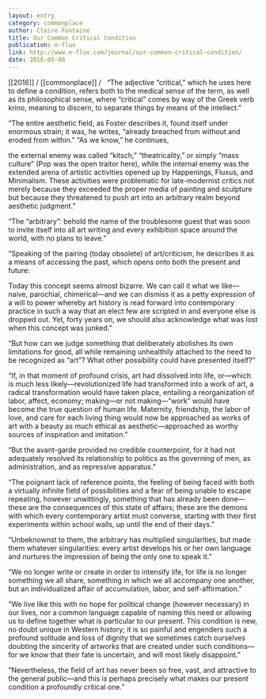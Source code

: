```yaml
---
layout: entry
category: commonplace
author: Claire Fontaine
title: Our Common Critical Condition
publication: e-flux
link: http://www.e-flux.com/journal/our-common-critical-condition/
date: 2016-05-08
---
```


[[2016]] / [[commonplace]] / 
 
“The adjective “critical,” which he uses here to define a condition, refers both to the medical sense of the term, as well as its philosophical sense, where “critical” comes by way of the Greek verb krino, meaning to discern, to separate things by means of the intellect.”

“The entire aesthetic field, as Foster describes it, found itself under enormous strain; it was, he writes, “already breached from without and eroded from within.” “As we know,” he continues,

the external enemy was called “kitsch,” “theatricality,” or simply “mass culture” (Pop was the open traitor here), while the internal enemy was the extended arena of artistic activities opened up by Happenings, Fluxus, and Minimalism. These activities were problematic for late-modernist critics not merely because they exceeded the proper media of painting and sculpture but because they threatened to push art into an arbitrary realm beyond aesthetic judgment.”

“The “arbitrary”: behold the name of the troublesome guest that was soon to invite itself into all art writing and every exhibition space around the world, with no plans to leave.”

“Speaking of the pairing (today obsolete) of art/criticism, he describes it as a means of accessing the past, which opens onto both the present and future:

Today this concept seems almost bizarre. We can call it what we like—naive, parochial, chimerical—and we can dismiss it as a petty expression of a will to power whereby art history is read forward into contemporary practice in such a way that an elect few are scripted in and everyone else is dropped out. Yet, forty years on, we should also acknowledge what was lost when this concept was junked.”

“But how can we judge something that deliberately abolishes its own limitations for good, all while remaining unhealthily attached to the need to be recognized as “art”? What other possibility could have presented itself?”

“If, in that moment of profound crisis, art had dissolved into life, or—which is much less likely—revolutionized life had transformed into a work of art, a radical transformation would have taken place, entailing a reorganization of labor, affect, economy; making—or not making—“work” would have become the true question of human life. Maternity, friendship, the labor of love, and care for each living thing would now be approached as works of art with a beauty as much ethical as aesthetic—approached as worthy sources of inspiration and imitation.”

“But the avant-garde provided no credible counterpoint, for it had not adequately resolved its relationship to politics as the governing of men, as administration, and as repressive apparatus.”

“The poignant lack of reference points, the feeling of being faced with both a virtually infinite field of possibilities and a fear of being unable to escape repeating, however unwittingly, something that has already been done—these are the consequences of this state of affairs; these are the demons with which every contemporary artist must converse, starting with their first experiments within school walls, up until the end of their days.”

“Unbeknownst to them, the arbitrary has multiplied singularities, but made them whatever singularities: every artist develops his or her own language and nurtures the impression of being the only one to speak it.”

“We no longer write or create in order to intensify life, for life is no longer something we all share, something in which we all accompany one another, but an individualized affair of accumulation, labor, and self-affirmation.”

“We live like this with no hope for political change (however necessary) in our lives, nor a common language capable of naming this need or allowing us to define together what is particular to our present. This condition is new, no doubt unique in Western history; it is so painful and engenders such a profound solitude and loss of dignity that we sometimes catch ourselves doubting the sincerity of artworks that are created under such conditions—for we know that their fate is uncertain, and will most likely disappoint.”

“Nevertheless, the field of art has never been so free, vast, and attractive to the general public—and this is perhaps precisely what makes our present condition a profoundly critical one.”

